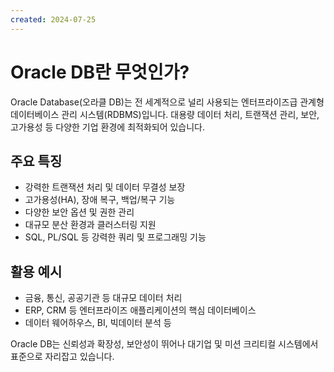 ```yaml
---
created: 2024-07-25
---
```


# Oracle DB란 무엇인가?

Oracle Database(오라클 DB)는 전 세계적으로 널리 사용되는 엔터프라이즈급 관계형 데이터베이스 관리 시스템(RDBMS)입니다. 대용량 데이터 처리, 트랜잭션 관리, 보안, 고가용성 등 다양한 기업 환경에 최적화되어 있습니다.

## 주요 특징
- 강력한 트랜잭션 처리 및 데이터 무결성 보장
- 고가용성(HA), 장애 복구, 백업/복구 기능
- 다양한 보안 옵션 및 권한 관리
- 대규모 분산 환경과 클러스터링 지원
- SQL, PL/SQL 등 강력한 쿼리 및 프로그래밍 기능

## 활용 예시
- 금융, 통신, 공공기관 등 대규모 데이터 처리
- ERP, CRM 등 엔터프라이즈 애플리케이션의 핵심 데이터베이스
- 데이터 웨어하우스, BI, 빅데이터 분석 등

Oracle DB는 신뢰성과 확장성, 보안성이 뛰어나 대기업 및 미션 크리티컬 시스템에서 표준으로 자리잡고 있습니다. 